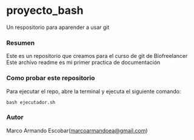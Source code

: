 # proyecto_bash
Un respositorio para aparender a usar git


### Resumen
Este es un repositorio que creamos para el curso de git de Biofreelancer  
Este archivo readme es mi primer practica de documentación


### Como probar este repositorio
Para ejecutar el repo, abre la terminal y ejecuta el siguiente comando:  

```
bash ejecutador.sh
```

### Autor
Marco Armando Escobar(marcoarmandoea@gmail.com)
